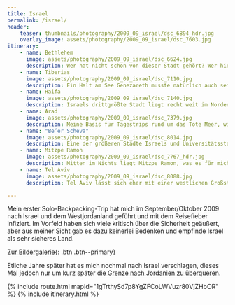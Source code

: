```yaml
---
title: Israel
permalink: /israel/
header:
    teaser: thumbnails/photography/2009_09_israel/dsc_6894_hdr.jpg
    overlay_image: assets/photography/2009_09_israel/dsc_7603.jpg
itinerary:
    - name: Bethlehem
      image: assets/photography/2009_09_israel/dsc_6624.jpg
      description: Wer hat nicht schon von dieser Stadt gehört? Wer hier her kommt muss jedoch wissen, dass sie sich im Westjordanland befindet und man daher eine Grenze passieren muss. Gerade wenn man von hier aus einige Trips ins benachbarte Jerusalem unternimmt, kostet das etwas Zeit.
    - name: Tiberias
      image: assets/photography/2009_09_israel/dsc_7110.jpg
      description: Ein Halt am See Genezareth musste natürlich auch sein und Tiberias hat sich da als größte und leicht zu erreichende Stadt angeboten. War in jedem Fall sehr ruhig und entspannt.
    - name: Haifa
      image: assets/photography/2009_09_israel/dsc_7140.jpg
      description: Israels drittgrößte Stadt liegt recht weit im Norden und ist in jedem Fall auch einen Ausflug wert, auch weil es der Küste entlang weitere Sehenswürdigkeiten zu entdecken gibt.
    - name: Arad
      image: assets/photography/2009_09_israel/dsc_7379.jpg
      description: Meine Basis für Tagestrips rund um das Tote Meer, wie beispielsweise nach En Gedi und Masada. Grund warum ich dahin bin, war das ich dort jemanden bei CouchSurfing gefunden hatte. Sonst gibt es da eigentlich nicht sehr viel.
    - name: "Be’er Scheva"
      image: assets/photography/2009_09_israel/dsc_8014.jpg
      description: Eine der größeren Städte Israels und Universitätsstadt, weswegen viele junge Leute dort leben. Mich hat es eigentlich nur zur Durchreise dorthin verschlagen und Sehenswürdigkeiten gibt es nicht wirklich.
    - name: Mitzpe Ramon
      image: assets/photography/2009_09_israel/dsc_7767_hdr.jpg
      description: Mitten im Nichts liegt Mitzpe Ramon, was es für mich attraktiv gemacht hat, denn ringsrum ist nur Wüste und direkt an der Stadt ein eindrucksvoller Krater.
    - name: Tel Aviv
      image: assets/photography/2009_09_israel/dsc_8088.jpg
      description: Tel Aviv lässt sich eher mit einer westlichen Großstadt vergleichen als mit einer anderen Stadt im Nahen Osten und eignet sich daher eigentlich auch sehr gut für ein Kurztrip, Sandstrand inklusive.

---
```


Mein erster Solo-Backpacking-Trip hat mich im September/Oktober 2009 nach Israel und dem Westjordanland geführt und mit dem Reisefieber infiziert.
Im Vorfeld haben sich viele kritisch über die Sicherheit geäußert, aber aus meiner Sicht gab es dazu keinerlei Bedenken und empfinde Israel als sehr sicheres Land.

[Zur Bildergalerie](/photography/israel-2009/){: .btn .btn--primary}

Etliche Jahre später hat es mich nochmal nach Israel verschlagen, 
dieses Mal jedoch nur um kurz später [die Grenze nach Jordanien zu überqueren](/guenstig-nach-jordanien/).  

{% include route.html mapId="1gTrthySd7p8YgZFCoLWVuzr80VjZHbOR" %}
{% include itinerary.html %}
